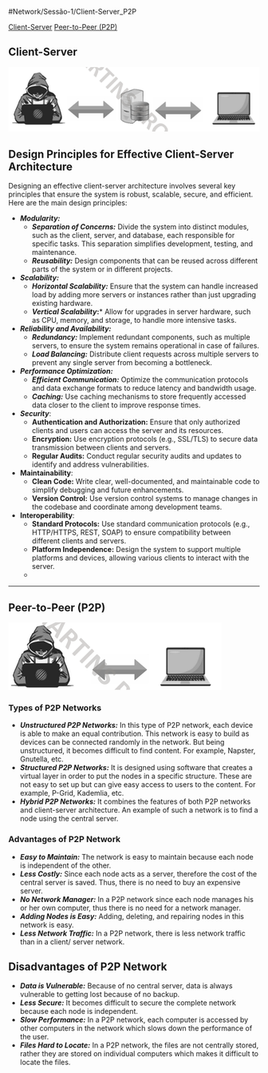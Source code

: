#Network/Sessão-1/Client-Server_P2P

[Client-Server](#Client-Server)
[Peer-to-Peer (P2P)](#Peer-to-Peer%20(P2P))

## Client-Server

![](Imagens/Client-Server.png)

## Design Principles for Effective Client-Server Architecture

Designing an effective client-server architecture involves several key principles that ensure the system is robust, scalable, secure, and efficient. Here are the main design principles:

- ***Modularity:***
    - ***Separation of Concerns:*** Divide the system into distinct modules, such as the client, server, and database, each responsible for specific tasks. This separation simplifies development, testing, and maintenance.
    - ***Reusability:*** Design components that can be reused across different parts of the system or in different projects.
- ***Scalability:***
    - ***Horizontal Scalability:*** Ensure that the system can handle increased load by adding more servers or instances rather than just upgrading existing hardware.
    - ***Vertical Scalability*:*** Allow for upgrades in server hardware, such as CPU, memory, and storage, to handle more intensive tasks.
- ***Reliability and Availability:***
    - ***Redundancy:*** Implement redundant components, such as multiple servers, to ensure the system remains operational in case of failures.
    - ***Load Balancing:*** Distribute client requests across multiple servers to prevent any single server from becoming a bottleneck.
- ***Performance Optimization:***
    - ***Efficient Communication:*** Optimize the communication protocols and data exchange formats to reduce latency and bandwidth usage.
    - ***Caching:*** Use caching mechanisms to store frequently accessed data closer to the client to improve response times.
- ***Security***:
    - ****Authentication and Authorization:**** Ensure that only authorized clients and users can access the server and its resources.
    - ****Encryption:**** Use encryption protocols (e.g., SSL/TLS) to secure data transmission between clients and servers.
    - ****Regular Audits:**** Conduct regular security audits and updates to identify and address vulnerabilities.
- ****Maintainability****:
    - ****Clean Code:**** Write clear, well-documented, and maintainable code to simplify debugging and future enhancements.
    - ****Version Control:**** Use version control systems to manage changes in the codebase and coordinate among development teams.
- ****Interoperability****:
    - ****Standard Protocols:**** Use standard communication protocols (e.g., HTTP/HTTPS, REST, SOAP) to ensure compatibility between different clients and servers.
    - ****Platform Independence:**** Design the system to support multiple platforms and devices, allowing various clients to interact with the server.
    - 

---
## Peer-to-Peer (P2P)

![](Imagens/Peer-to-Peer.png)

### Types of P2P Networks

- ***Unstructured P2P Networks:*** In this type of P2P network, each device is able to make an equal contribution. This network is easy to build as devices can be connected randomly in the network. But being unstructured, it becomes difficult to find content. For example, Napster, Gnutella, etc.
- ***Structured P2P Networks:*** It is designed using software that creates a virtual layer in order to put the nodes in a specific structure. These are not easy to set up but can give easy access to users to the content. For example, P-Grid, Kademlia, etc. 
- ***Hybrid P2P Networks:*** It combines the features of both P2P networks and client-server architecture. An example of such a network is to find a node using the central server.

### Advantages of P2P Network

- ***Easy to Maintain:*** The network is easy to maintain because each node is independent of the other.
- ***Less Costly:*** Since each node acts as a server, therefore the cost of the central server is saved. Thus, there is no need to buy an expensive server.
- ***No Network Manager:*** In a P2P network since each node manages his or her own computer, thus there is no need for a network manager.
- ***Adding Nodes is Easy:*** Adding, deleting, and repairing nodes in this network is easy.
- ***Less Network Traffic:*** In a P2P network, there is less network traffic than in a client/ server network.

## Disadvantages of P2P Network

- ***Data is Vulnerable:*** Because of no central server, data is always vulnerable to getting lost because of no backup.
- ***Less Secure:*** It becomes difficult to secure the complete network because each node is independent. 
- ***Slow Performance:*** In a P2P network, each computer is accessed by other computers in the network which slows down the performance of the user.
- ***Files Hard to Locate:*** In a P2P network, the files are not centrally stored, rather they are stored on individual computers which makes it difficult to locate the files.